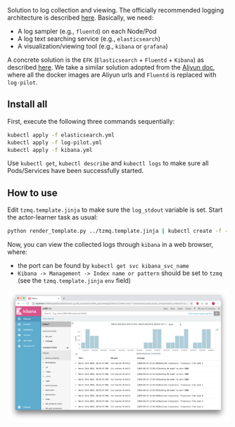 Solution to log collection and viewing.
The officially recommended logging architecture is described [here](https://kubernetes.io/docs/concepts/cluster-administration/logging/).
Basically, we need:
* A log sampler (e.g., `fluentd`) on each Node/Pod
* A log text searching service (e.g., `elasticsearch`)
* A visualization/viewing tool (e.g., `kibana` or `grafana`)

A concrete solution is the `EFK` (`Elasticsearch` + `Fluentd` + `Kibana`) as described [here](https://kubernetes.io/docs/tasks/debug-application-cluster/logging-elasticsearch-kibana/).
We take a similar solution adopted from the [Aliyun doc](https://www.alibabacloud.com/help/zh/doc-detail/68264.htm),
where all the docker images are Aliyun urls and `Fluentd` is replaced with `log-pilot`.

## Install all
First, execute the following three commands sequentially:
```bash
kubectl apply -f elasticsearch.yml
kubectl apply -f log-pilot.yml
kubectl apply -f kibana.yml
```
Use `kubectl get`, `kubectl describe` and `kubectl logs` to make sure all Pods/Services have been successfully started.

## How to use
Edit `tzmq.template.jinja` to make sure the `log_stdout` variable is set.
Start the actor-learner task as usual:
```bash
python render_template.py ../tzmq.template.jinja | kubectl create -f -
```

Now, you can view the collected logs through `kibana` in a web browser, where:
* the port can be found by `kubectl get svc kibana_svc_name` 
* `Kibana -> Management -> Index name or pattern` should be set to `tzmq` (see the `tzmq.template.jinja` `env` field)

![tzmq](tzmq_kibana.png)
